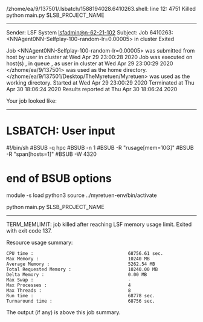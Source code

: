 /zhome/ea/9/137501/.lsbatch/1588194028.6410263.shell: line 12:  4751 Killed                  python main.py $LSB_PROJECT_NAME

------------------------------------------------------------
Sender: LSF System <lsfadmin@n-62-21-102>
Subject: Job 6410263: <NNAgent0NN-Selfplay-100-random-lr=0.00005> in cluster <dcc> Exited

Job <NNAgent0NN-Selfplay-100-random-lr=0.00005> was submitted from host <n-62-30-6> by user <s183914> in cluster <dcc> at Wed Apr 29 23:00:28 2020
Job was executed on host(s) <n-62-21-102>, in queue <hpc>, as user <s183914> in cluster <dcc> at Wed Apr 29 23:00:29 2020
</zhome/ea/9/137501> was used as the home directory.
</zhome/ea/9/137501/Desktop/TheMyretuen/Myretuen> was used as the working directory.
Started at Wed Apr 29 23:00:29 2020
Terminated at Thu Apr 30 18:06:24 2020
Results reported at Thu Apr 30 18:06:24 2020

Your job looked like:

------------------------------------------------------------
# LSBATCH: User input
#!/bin/sh
#BSUB -q hpc
#BSUB -n 1
#BSUB -R "rusage[mem=10G]"
#BSUB -R "span[hosts=1]"
#BSUB -W 4320
# end of BSUB options

module -s load python3
source ../myretuen-env/bin/activate

python main.py $LSB_PROJECT_NAME


------------------------------------------------------------

TERM_MEMLIMIT: job killed after reaching LSF memory usage limit.
Exited with exit code 137.

Resource usage summary:

    CPU time :                                   68756.61 sec.
    Max Memory :                                 10240 MB
    Average Memory :                             5262.54 MB
    Total Requested Memory :                     10240.00 MB
    Delta Memory :                               0.00 MB
    Max Swap :                                   -
    Max Processes :                              4
    Max Threads :                                8
    Run time :                                   68778 sec.
    Turnaround time :                            68756 sec.

The output (if any) is above this job summary.

